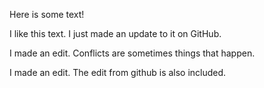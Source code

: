 Here is some text!

I like this text. I just made an update to it on GitHub.

I made an edit. Conflicts are sometimes things that happen.

I made an edit. The edit from github is also included.